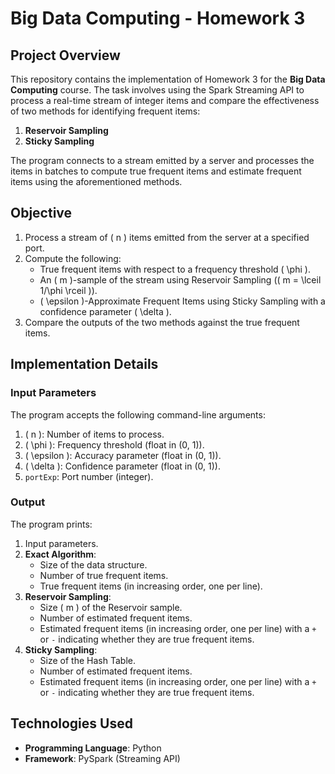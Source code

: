 # Big Data Computing - Homework 3

## Project Overview
This repository contains the implementation of Homework 3 for the **Big Data Computing** course. The task involves using the Spark Streaming API to process a real-time stream of integer items and compare the effectiveness of two methods for identifying frequent items:

1. **Reservoir Sampling**
2. **Sticky Sampling**

The program connects to a stream emitted by a server and processes the items in batches to compute true frequent items and estimate frequent items using the aforementioned methods.

## Objective
1. Process a stream of \( n \) items emitted from the server at a specified port.
2. Compute the following:
   - True frequent items with respect to a frequency threshold \( \phi \).
   - An \( m \)-sample of the stream using Reservoir Sampling (\( m = \lceil 1/\phi \rceil \)).
   - \( \epsilon \)-Approximate Frequent Items using Sticky Sampling with a confidence parameter \( \delta \).
3. Compare the outputs of the two methods against the true frequent items.

## Implementation Details
### Input Parameters
The program accepts the following command-line arguments:
1. \( n \): Number of items to process.
2. \( \phi \): Frequency threshold (float in (0, 1)).
3. \( \epsilon \): Accuracy parameter (float in (0, 1)).
4. \( \delta \): Confidence parameter (float in (0, 1)).
5. `portExp`: Port number (integer).

### Output
The program prints:
1. Input parameters.
2. **Exact Algorithm**:
   - Size of the data structure.
   - Number of true frequent items.
   - True frequent items (in increasing order, one per line).
3. **Reservoir Sampling**:
   - Size \( m \) of the Reservoir sample.
   - Number of estimated frequent items.
   - Estimated frequent items (in increasing order, one per line) with a `+` or `-` indicating whether they are true frequent items.
4. **Sticky Sampling**:
   - Size of the Hash Table.
   - Number of estimated frequent items.
   - Estimated frequent items (in increasing order, one per line) with a `+` or `-` indicating whether they are true frequent items.

## Technologies Used
- **Programming Language**: Python
- **Framework**: PySpark (Streaming API)
